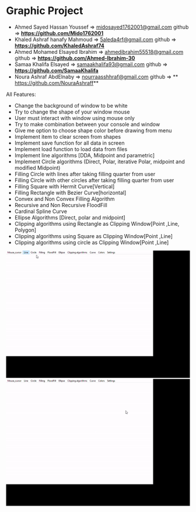 # Graphic Project
- Ahmed Sayed Hassan Youssef => midosayed1762001@gmail.com      github => **https://github.com/Mido1762001** <br>
- Khaled Ashraf hanafy Mahmoud => 5aleda4rf@gmail.com         github => **https://github.com/KhaledAshraf74** <br> 
- Ahmed Mohamed Elsayed Ibrahim => ahmedibrahim55518@gmail.com   github => **https://github.com/Ahmed-Ibrahim-30** <br> 
- Samaa Khalifa Elsayed => samaakhalifa93@gmail.com           github => **https://github.com/SamaaKhalifa** <br> 
- Noura Ashraf AbdElnaby => nourraasshhraf@gmail.com          github => ** https://github.com/NouraAshraff** <br> 

All Features:
- Change the background of window to be white
- Try to change the shape of your window mouse
- User must interact with window using mouse only 
- Try to make combination between your console and window 
- Give me option to choose shape color before drawing from menu
- Implement item to clear screen from shapes
- Implement save function for all data in screen 
- Implement load function to load data from files
- Implement line algorithms [DDA, Midpoint and parametric]
- Implement Circle algorithms (Direct, Polar, iterative Polar, midpoint and 
modified Midpoint)
- Filling Circle with lines after taking filling quarter from user
- Filling Circle with other circles after taking filling quarter from user
- Filling Square with Hermit Curve[Vertical]
- Filling Rectangle with Bezier Curve[horizontal]
- Convex and Non Convex Filling Algorithm 
- Recursive and Non Recursive FloodFill
- Cardinal Spline Curve
- Ellipse Algorithms [Direct, polar and midpoint]
- Clipping algorithms using Rectangle as Clipping Window[Point ,Line, Polygon] 
- Clipping algorithms using Square as Clipping Window[Point ,Line]
- Clipping algorithms using circle as Clipping Window[Point ,Line]

![This is an image](https://github.com/Ahmed-Ibrahim-30/Graphics-Project/blob/master/screee1.gif?raw=true)
![This is an image](https://github.com/Ahmed-Ibrahim-30/Graphics-Project/blob/master/screen2.gif?raw=true)

